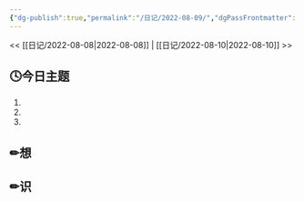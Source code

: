 ```yaml
---
{"dg-publish":true,"permalink":"/日记/2022-08-09/","dgPassFrontmatter":true}
---
```


<< [[日记/2022-08-08\|2022-08-08]] | [[日记/2022-08-10\|2022-08-10]] >>
## 🕓今日主题
1. 
2. 
3. 

## ✏想

## ✏识